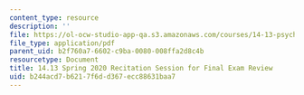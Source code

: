 ```yaml
---
content_type: resource
description: ''
file: https://ol-ocw-studio-app-qa.s3.amazonaws.com/courses/14-13-psychology-and-economics-spring-2020/b244acd7b6217f6dd367ecc88631baa7_MIT14_13s20_rec3hand.pdf
file_type: application/pdf
parent_uid: b2f760a7-6602-c9ba-0080-008ffa2d8c4b
resourcetype: Document
title: 14.13 Spring 2020 Recitation Session for Final Exam Review
uid: b244acd7-b621-7f6d-d367-ecc88631baa7
---
```

